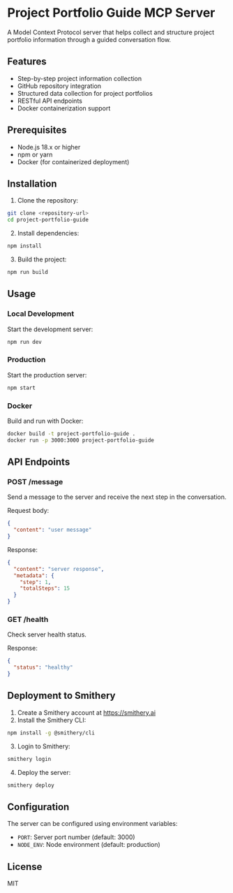# Project Portfolio Guide MCP Server

A Model Context Protocol server that helps collect and structure project portfolio information through a guided conversation flow.

## Features

- Step-by-step project information collection
- GitHub repository integration
- Structured data collection for project portfolios
- RESTful API endpoints
- Docker containerization support

## Prerequisites

- Node.js 18.x or higher
- npm or yarn
- Docker (for containerized deployment)

## Installation

1. Clone the repository:

```bash
git clone <repository-url>
cd project-portfolio-guide
```

2. Install dependencies:

```bash
npm install
```

3. Build the project:

```bash
npm run build
```

## Usage

### Local Development

Start the development server:

```bash
npm run dev
```

### Production

Start the production server:

```bash
npm start
```

### Docker

Build and run with Docker:

```bash
docker build -t project-portfolio-guide .
docker run -p 3000:3000 project-portfolio-guide
```

## API Endpoints

### POST /message

Send a message to the server and receive the next step in the conversation.

Request body:

```json
{
  "content": "user message"
}
```

Response:

```json
{
  "content": "server response",
  "metadata": {
    "step": 1,
    "totalSteps": 15
  }
}
```

### GET /health

Check server health status.

Response:

```json
{
  "status": "healthy"
}
```

## Deployment to Smithery

1. Create a Smithery account at https://smithery.ai
2. Install the Smithery CLI:

```bash
npm install -g @smithery/cli
```

3. Login to Smithery:

```bash
smithery login
```

4. Deploy the server:

```bash
smithery deploy
```

## Configuration

The server can be configured using environment variables:

- `PORT`: Server port number (default: 3000)
- `NODE_ENV`: Node environment (default: production)

## License

MIT

